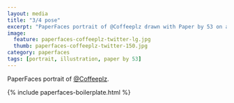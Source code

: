 ```yaml
---
layout: media
title: "3/4 pose"
excerpt: "PaperFaces portrait of @Coffeeplz drawn with Paper by 53 on an iPad."
image: 
  feature: paperfaces-coffeeplz-twitter-lg.jpg
  thumb: paperfaces-coffeeplz-twitter-150.jpg
category: paperfaces
tags: [portrait, illustration, paper by 53]
---
```


PaperFaces portrait of [@Coffeeplz](http://twitter.com/Coffeeplz).

{% include paperfaces-boilerplate.html %}